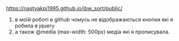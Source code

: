 https://nastyakpi1995.github.io/jbw_sort/public/

1) в моїй роботі в github чомусь не відображаються кнопки які я робила в jquery 
2) а також @media (max-width: 500px) медіа які я прописувала.
